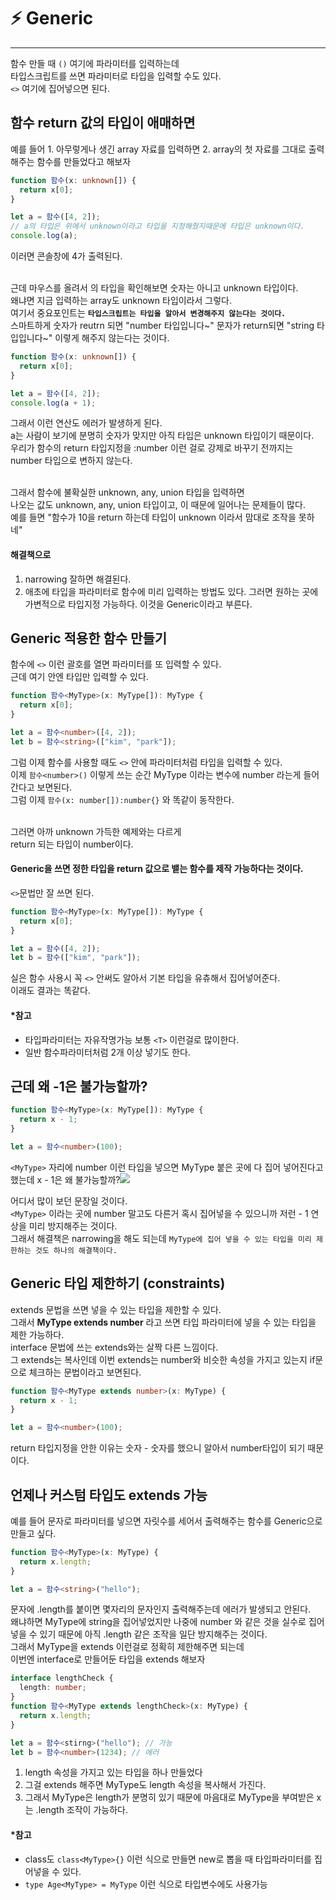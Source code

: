 # ⚡️ Generic

---

함수 만들 때 `()` 여기에 파라미터를 입력하는데 </br>
타입스크립트를 쓰면 파라미터로 타입을 입력할 수도 있다. </br>
`<>` 여기에 집어넣으면 된다. </br>

## 함수 return 값의 타입이 애매하면

예를 들어 1. 아무렇게나 생긴 array 자료를 입력하면 2. array의 첫 자료를 그대로 출력해주는 함수를 만들었다고 해보자

```ts
function 함수(x: unknown[]) {
  return x[0];
}

let a = 함수([4, 2]);
// a의 타입은 위에서 unknown이라고 타입을 지정해줬지때문에 타입은 unknown이다.
console.log(a);
```

이러면 콘솔창에 4가 출력된다. </br>
</br>

근데 마우스를 올려서 의 타입을 확인해보면 숫자는 아니고 unknown 타입이다.</br>
왜냐면 지금 입력하는 array도 unknown 타입이라서 그렇다.</br>
여기서 중요포인트는 **`타입스크립트는 타입을 알아서 변경해주지 않는다는 것이다.`** </br>
스마트하게 숫자가 reutrn 되면 "number 타입입니다~" 문자가 return되면 "string 타입입니다~" 이렇게 해주지 않는다는 것이다. </br>

```ts
function 함수(x: unknown[]) {
  return x[0];
}

let a = 함수([4, 2]);
console.log(a + 1);
```

그래서 이런 연산도 에러가 발생하게 된다. </br>
a는 사람이 보기에 분명히 숫자가 맞지만 아직 타입은 unknown 타입이기 때문이다. </br>
우리가 함수의 return 타입지정을 :number 이런 걸로 강제로 바꾸기 전까지는 </br>
number 타입으로 변하지 않는다. </br>
</br>

그래서 함수에 불확실한 unknown, any, union 타입을 입력하면</br>
나오는 값도 unknown, any, union 타입이고, 이 때문에 일어나는 문제들이 많다.</br>
예를 들면 "함수가 10을 return 하는데 타입이 unknown 이라서 맘대로 조작을 못하네" </br>

#### 해결책으로

1. narrowing 잘하면 해결된다.
2. 애초에 타입을 파라미터로 함수에 미리 입력하는 방법도 있다. 그러면 원하는 곳에 가변적으로 타입지정 가능하다. 이것을 Generic이라고 부른다.

## Generic 적용한 함수 만들기

함수에 `<>` 이런 괄호를 열면 파라미터를 또 입력할 수 있다. </br>
근데 여기 안엔 타입만 입력할 수 있다. </br>

```ts
function 함수<MyType>(x: MyType[]): MyType {
  return x[0];
}

let a = 함수<number>([4, 2]);
let b = 함수<string>(["kim", "park"]);
```

그럼 이제 함수를 사용할 때도 `<>` 안에 파라미터처럼 타입을 입력할 수 있다. </br>
이제 `함수<number>()` 이렇게 쓰는 순간 MyType 이라는 변수에 number 라는게 들어간다고 보면된다. </br>
그럼 이제 `함수(x: number[]):number{}` 와 똑같이 동작한다. </br>

</br>
그러면 아까 unknown 가득한 예제와는 다르게 </br>
return 되는 타입이 number이다. </br>

#### Generic을 쓰면 정한 타입을 return 값으로 뱉는 함수를 제작 가능하다는 것이다.

`<>`문법만 잘 쓰면 된다.

```ts
function 함수<MyType>(x: MyType[]): MyType {
  return x[0];
}

let a = 함수([4, 2]);
let b = 함수(["kim", "park"]);
```

실은 함수 사용시 꼭 `<>` 안써도 알아서 기본 타입을 유츄해서 집어넣어준다. </br>
이래도 결과는 똑같다. </br>

#### \*참고

- 타입파라미터는 자유작명가능 보통 `<T>` 이런걸로 많이한다.
- 일반 함수파라미터처럼 2개 이상 넣기도 한다.

## 근데 왜 -1은 불가능할까?

```ts
function 함수<MyType>(x: MyType[]): MyType {
  return x - 1;
}

let a = 함수<number>(100);
```

`<MyType>` 자리에 number 이런 타입을 넣으면 MyType 붙은 곳에 다 집어 넣어진다고 했는데 x - 1은 왜 불가능할까?![](https://velog.velcdn.com/images/hosickk/post/bac90c6e-b9ca-4930-be36-428c0c61914a/image.png)

어디서 많이 보던 문장일 것이다. </br>
`<MyType>` 이라는 곳에 number 말고도 다른거 혹시 집어넣을 수 있으니까 저런 - 1 연상을 미리 방지해주는 것이다. </br>
그래서 해결책은 narrowing을 해도 되는데 `MyType에 집어 넣을 수 있는 타입을 미리 제한하는 것도 하나의 해결책이다.` </br>

## Generic 타입 제한하기 (constraints)

extends 문법을 쓰면 넣을 수 있는 타입을 제한할 수 있다. </br>
그래서 **MyType extends number** 라고 쓰면 타입 파라미터에 넣을 수 있는 타입을 제한 가능하다. </br>
interface 문법에 쓰는 extends와는 살짝 다른 느낌이다. </br>
그 extends는 복사인데 이번 extends는 number와 비슷한 속성을 가지고 있는지 if문으로 체크하는 문법이라고 보면된다. </br>

```ts
function 함수<MyType extends number>(x: MyType) {
  return x - 1;
}

let a = 함수<number>(100);
```

return 타입지정을 안한 이유는 숫자 - 숫자를 했으니 알아서 number타입이 되기 때문이다. </br>

## 언제나 커스텀 타입도 extends 가능

예를 들어 문자로 파라미터를 넣으면 자릿수를 세어서 출력해주는 함수를 Generic으로 만들고 싶다. </br>

```ts
function 함수<MyType>(x: MyType) {
  return x.length;
}

let a = 함수<string>("hello");
```

문자에 .length를 붙이면 몇자리의 문자인지 출력해주는데 에러가 발생되고 안된다. </br>
왜냐하면 MyType에 string을 집어넣었지만 나중에 number 와 같은 것을 실수로 집어넣을 수 있기 때문에 아직 .length 같은 조작을 일단 방지해주는 것이다. </br>
그래서 MyType을 extends 이런걸로 정확히 제한해주면 되는데 </br>
이번엔 interface로 만들어둔 타입을 extends 해보자 </br>

```ts
interface lengthCheck {
  length: number;
}
function 함수<MyType extends lengthCheck>(x: MyType) {
  return x.length;
}

let a = 함수<stirng>("hello"); // 가능
let b = 함수<number>(1234); // 에러
```

1. length 속성을 가지고 있는 타입을 하나 만들었다
2. 그걸 extends 해주면 MyType도 length 속성을 복사해서 가진다.
3. 그래서 MyType은 length가 분명히 있기 때문에 마음대로 MyType을 부여받은 x는 .length 조작이 가능하다.

#### \*참고

- class도 `class<MyType>{}` 이런 식으로 만들면 new로 뽑을 때 타입파라미터를 집어넣을 수 있다.
- `type Age<MyType> = MyType` 이런 식으로 타입변수에도 사용가능
